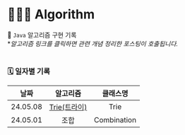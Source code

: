 # 👩🏻‍💻 Algorithm

📌 `Java` 알고리즘 구현 기록 <br>
**알고리즘 링크를 클릭하면 관련 개념 정리한 포스팅이 호출됩니다.*
<br><br>

### 🗓️ 일자별 기록
|날짜|알고리즘|클래스명|
|:----------:|:----------:|:----------:|
|24.05.08|[Trie(트라이)](https://coding-vvon.tistory.com/entry/algorithm-trie-1)|Trie|
|24.05.01|조합|Combination|
